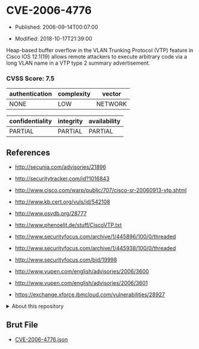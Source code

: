 # CVE-2006-4776

- Published: 2006-09-14T00:07:00

- Modified: 2018-10-17T21:39:00

Heap-based buffer overflow in the VLAN Trunking Protocol (VTP) feature in Cisco IOS 12.1(19) allows remote attackers to execute arbitrary code via a long VLAN name in a VTP type 2 summary advertisement.

### CVSS Score: **7.5**

| authentication | complexity | vector |
| --- | --- | --- |
| NONE | LOW | NETWORK |

| confidentiality | integrity | availability |
| --- | --- | --- |
| PARTIAL | PARTIAL | PARTIAL |

## References

* http://secunia.com/advisories/21896

* http://securitytracker.com/id?1016843

* http://www.cisco.com/warp/public/707/cisco-sr-20060913-vtp.shtml

* http://www.kb.cert.org/vuls/id/542108

* http://www.osvdb.org/28777

* http://www.phenoelit.de/stuff/CiscoVTP.txt

* http://www.securityfocus.com/archive/1/445896/100/0/threaded

* http://www.securityfocus.com/archive/1/445938/100/0/threaded

* http://www.securityfocus.com/bid/19998

* http://www.vupen.com/english/advisories/2006/3600

* http://www.vupen.com/english/advisories/2006/3601

* https://exchange.xforce.ibmcloud.com/vulnerabilities/28927

<details>
<summary>About this repository</summary> 

  This repository is part of the project [Live Hack CVE](https://github.com/Live-Hack-CVE). Main website can be found [www.live-hack.org](https://www.live-hack.org) 
  
  Made by [Sn0wAlice](https://github.com/Sn0wAlice) for the people that care about security and need to have a feed of the latest CVEs. Hope you enjoy it, don't forget to star the repo and follow me on [Twitter](https://twitter.com/Sn0wAlice) and [Github](https://github.com/Sn0wAlice). And that is my [personnal website](https://www.alice-snow.me/)

  - [Home Page](https://github.com/Live-Hack-CVE)
  - [Framework](https://github.com/Live-Hack-CVE/cve-framework)
  - [CVE database](https://github.com/Live-Hack-CVE/full_database)
  - [Changelog](https://github.com/Live-Hack-CVE/Changelog)
</details>

## Brut File

* [CVE-2006-4776.json](https://raw.githubusercontent.com/Live-Hack-CVE/full_database/main/cves/2006/CVE-2006-4776.json)

